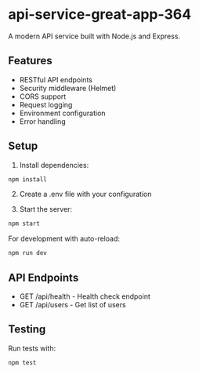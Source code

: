 # api-service-great-app-364

A modern API service built with Node.js and Express.

## Features

- RESTful API endpoints
- Security middleware (Helmet)
- CORS support
- Request logging
- Environment configuration
- Error handling

## Setup

1. Install dependencies:
```bash
npm install
```

2. Create a .env file with your configuration

3. Start the server:
```bash
npm start
```

For development with auto-reload:
```bash
npm run dev
```

## API Endpoints

- GET /api/health - Health check endpoint
- GET /api/users - Get list of users

## Testing

Run tests with:
```bash
npm test
```
